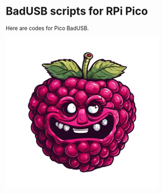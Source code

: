 # BadUSB scripts for RPi Pico

Here are codes for Pico BadUSB. 

<img src="https://github.com/L01010000/PicoBadUSB/blob/main/rpievil-.png" width="400px">
